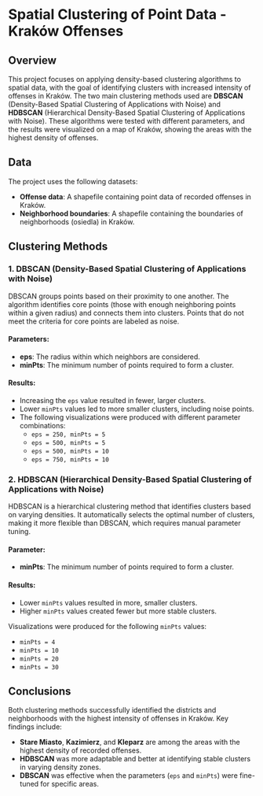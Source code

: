# Spatial Clustering of Point Data - Kraków Offenses

## Overview

This project focuses on applying density-based clustering algorithms to spatial data, with the goal of identifying clusters with increased intensity of offenses in Kraków. The two main clustering methods used are **DBSCAN** (Density-Based Spatial Clustering of Applications with Noise) and **HDBSCAN** (Hierarchical Density-Based Spatial Clustering of Applications with Noise). These algorithms were tested with different parameters, and the results were visualized on a map of Kraków, showing the areas with the highest density of offenses.

## Data

The project uses the following datasets:
- **Offense data**: A shapefile containing point data of recorded offenses in Kraków.
- **Neighborhood boundaries**: A shapefile containing the boundaries of neighborhoods (osiedla) in Kraków.


## Clustering Methods

### 1. DBSCAN (Density-Based Spatial Clustering of Applications with Noise)
DBSCAN groups points based on their proximity to one another. The algorithm identifies core points (those with enough neighboring points within a given radius) and connects them into clusters. Points that do not meet the criteria for core points are labeled as noise.

#### Parameters:
- **eps**: The radius within which neighbors are considered.
- **minPts**: The minimum number of points required to form a cluster.

#### Results:
- Increasing the `eps` value resulted in fewer, larger clusters.
- Lower `minPts` values led to more smaller clusters, including noise points.
- The following visualizations were produced with different parameter combinations:
  - `eps = 250, minPts = 5`
  - `eps = 500, minPts = 5`
  - `eps = 500, minPts = 10`
  - `eps = 750, minPts = 10`

### 2. HDBSCAN (Hierarchical Density-Based Spatial Clustering of Applications with Noise)
HDBSCAN is a hierarchical clustering method that identifies clusters based on varying densities. It automatically selects the optimal number of clusters, making it more flexible than DBSCAN, which requires manual parameter tuning.

#### Parameter:
- **minPts**: The minimum number of points required to form a cluster.

#### Results:
- Lower `minPts` values resulted in more, smaller clusters.
- Higher `minPts` values created fewer but more stable clusters.

Visualizations were produced for the following `minPts` values:
  - `minPts = 4`
  - `minPts = 10`
  - `minPts = 20`
  - `minPts = 30`


## Conclusions

Both clustering methods successfully identified the districts and neighborhoods with the highest intensity of offenses in Kraków. Key findings include:
- **Stare Miasto**, **Kazimierz**, and **Kleparz** are among the areas with the highest density of recorded offenses.
- **HDBSCAN** was more adaptable and better at identifying stable clusters in varying density zones.
- **DBSCAN** was effective when the parameters (`eps` and `minPts`) were fine-tuned for specific areas.
